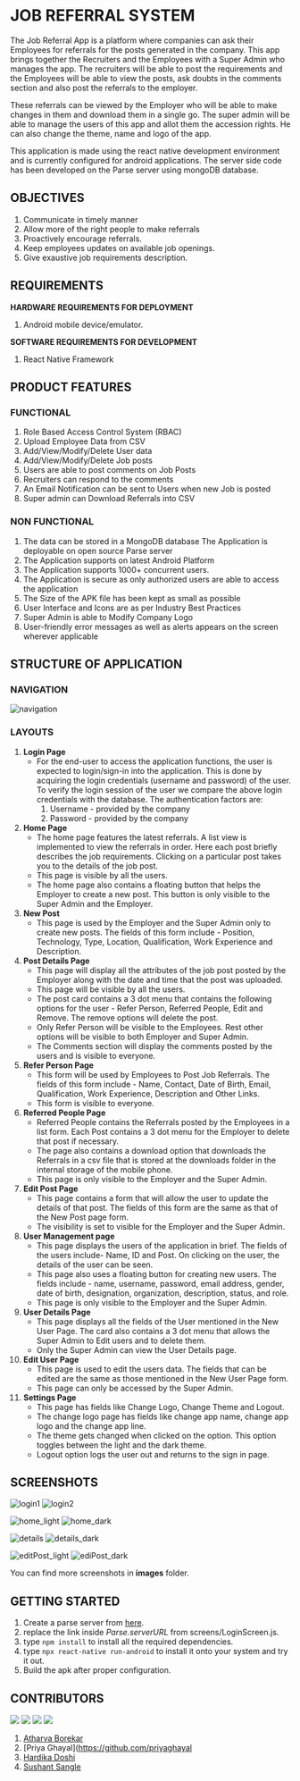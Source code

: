 # JOB REFERRAL SYSTEM
The Job Referral App is a platform where companies can ask their Employees for referrals for the posts generated in the company. This app brings together the Recruiters and the Employees with a Super Admin who manages the app. The recruiters will be able to post the requirements and the Employees will be able to view the posts, ask doubts in the comments section and also post the referrals to the employer.

These referrals can be viewed by the Employer who will be able to make changes in them and download them in a single go. The super admin will be able to manage the users of this app and allot them the accession rights. He can also change the theme, name and logo of the app.

This application is made using the react native development environment and is currently configured for android applications. The server side code has been developed on the Parse server using mongoDB database.

## OBJECTIVES
1. Communicate in timely manner
2. Allow more of the right people to make referrals
3. Proactively encourage referrals.
4. Keep employees updates on available job openings.
5. Give exaustive job requirements description.

## REQUIREMENTS
**HARDWARE REQUIREMENTS FOR DEPLOYMENT**
1. Android mobile device/emulator.

**SOFTWARE REQUIREMENTS FOR DEVELOPMENT**
1. React Native Framework

## PRODUCT FEATURES
### FUNCTIONAL
1. Role Based Access Control System (RBAC)
1. Upload Employee Data from CSV
1. Add/View/Modify/Delete User data
1. Add/View/Modify/Delete Job posts
1. Users are able to post comments on Job Posts
1. Recruiters can respond to the comments
1. An Email Notification can be sent to Users when new Job is posted
1. Super admin can Download Referrals into CSV

### NON FUNCTIONAL
1. The data can be stored in a MongoDB database
The Application is deployable on open source Parse server
1. The Application supports on latest Android Platform
1. The Application supports 1000+ concurrent users.
1. The Application is secure as only authorized users are able to access the application
1. The Size of the APK file has been kept as small as possible
1. User Interface and Icons are as per Industry Best Practices
1. Super Admin is able to Modify Company Logo
1. User-friendly error messages as well as alerts appears on the screen wherever applicable

## STRUCTURE OF APPLICATION
### NAVIGATION
![navigation](https://github.com/SushantSangle/jobReferralSystem/blob/main/images/navigation_structure.png?raw=true)

### LAYOUTS
1. **Login Page**
	- For the end-user to access the application functions, the user is expected to login/sign-in into the application. This is done by acquiring the login credentials (username and password) of the user. To verify the login session of the user we compare the above login credentials with the database. The authentication factors are:
		1. Username - provided by the company
		2. Password - provided by the company
2. **Home Page**
	- The home page features the latest referrals. A list view is implemented to view the referrals in order. Here each post briefly describes the job requirements. Clicking on a particular post takes you to the details of the job post.
	- This page is visible by all the users.
	- The home page also contains a floating button that helps the Employer to create a new post. This button is only visible to the Super Admin and the Employer.
3. **New Post**
	- This page is used by the Employer and the Super Admin only to create new posts. The fields of this form include - Position, Technology, Type, Location, Qualification, Work Experience and Description.
4. **Post Details Page**
	- This page will display all the attributes of the job post posted by the Employer along with the date and time that the post was uploaded.
	- This page will be visible by all the users.
	- The post card contains a 3 dot menu that contains the following options for the user - Refer Person, Referred People, Edit and Remove. The remove options will delete the post.
	- Only Refer Person will be visible to the Employees. Rest other options will be visible to both Employer and Super Admin.
	- The Comments section will display the comments posted by the users and is visible to everyone.
5. **Refer Person Page**
	- This form will be used by Employees to Post Job Referrals. The fields of this form include - Name, Contact, Date of Birth, Email, Qualification, Work Experience, Description and Other Links.
	- This form is visible to everyone.
6. **Referred People Page**
	- Referred People contains the Referrals posted by the Employees in a list form. Each Post contains a 3 dot menu for the Employer to delete that post if necessary.
	- The page also contains a download option that downloads the Referrals in a csv file that is stored at the downloads folder in the internal storage of the mobile phone.
	- This page is only visible to the Employer and the Super Admin.
7. **Edit Post Page**
	- This page contains a form that will allow the user to update the details of that post. The fields of this form are the same as that of the New Post page form.
	- The visibility is set to visible for the Employer and the Super Admin.
8. **User Management page**
	- This page displays the users of the application in brief. The fields of the users include- Name, ID and Post. On clicking on the user, the details of the user can be seen.
	- This page also uses a floating button for creating new users. The fields include - name, username, password, email address, gender, date of birth, designation, organization, description, status, and role.
	- This page is only visible to the Employer and the Super Admin.
9. **User Details Page**
	- This page displays all the fields of the User mentioned in the New User Page. The card also contains a 3 dot menu that allows the Super Admin to Edit users and to delete them.
	- Only the Super Admin can view the User Details page.
10. **Edit User Page**
	- This page is used to edit the users data. The fields that can be edited are the same as those mentioned in the New User Page form.
	- This page can only be accessed by the Super Admin.
11. **Settings Page**
	- This page has fields like Change Logo, Change Theme and Logout.
	- The change logo page has fields like change app name, change app logo and the change app line.
	- The theme gets changed when clicked on the option. This option toggles between the light and the dark theme.
	- Logout option logs the user out and returns to the sign in page.

## SCREENSHOTS
![login1](https://github.com/SushantSangle/jobReferralSystem/blob/main/images/login_page1.png?raw=true)
![login2](https://github.com/SushantSangle/jobReferralSystem/blob/main/images/login_page2.png?raw=true)

![home_light](https://github.com/SushantSangle/jobReferralSystem/blob/main/images/home_light.png?raw=true)
![home_dark](https://github.com/SushantSangle/jobReferralSystem/blob/main/images/home_dark.png?raw=true)

![details](https://github.com/SushantSangle/jobReferralSystem/blob/main/images/details_light.png?raw=true)
![details_dark](https://github.com/SushantSangle/jobReferralSystem/blob/main/images/details_dark.png?raw=true)

![editPost_light](https://github.com/SushantSangle/jobReferralSystem/blob/main/images/editPost_light.png?raw=true)
![ediPost_dark](https://github.com/SushantSangle/jobReferralSystem/blob/main/images/new_post_dark.png?raw=true)

You can find more screenshots in **images** folder.
## GETTING STARTED
1. Create a parse server from [here](https://github.com/SushantSangle/jobReferralSystem_server/).
2. replace the link inside *Parse.serverURL* from screens/LoginScreen.js.
3. type `npm install` to install all the required dependencies.
4. type `npx react-native run-android` to install it onto your system and try it out.
5. Build the apk after proper configuration.

## CONTRIBUTORS
![](https://github.com/atharva-borekar.png?size=60)
![](https://github.com/priyaghayal.png?size=60)
![](https://github.com/Hardika3.png?size=60)
![](https://github.com/SushantSangle.png?size=60)
1. [Atharva Borekar](https://github.com/atharva-borekar)
1. [Priya Ghayal](https://github.com/priyaghayal
1. [Hardika Doshi](https://github.com/Hardika3)
1. [Sushant Sangle](https://github.com/SushantSangle)